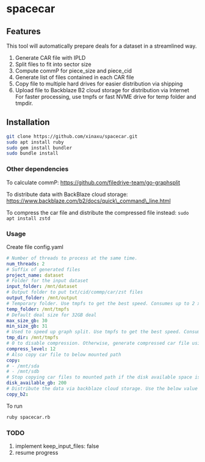 # spacecar
## Features
This tool will automatically prepare deals for a dataset in a streamlined way.
1. Generate CAR file with IPLD
2. Split files to fit into sector size
3. Compute commP for piece\_size and piece\_cid
4. Generate list of files contained in each CAR file
5. Copy file to multiple hard drives for easier distribution via shipping
6. Upload file to Backblaze B2 cloud storage for distribution via Internet
For faster processing, use tmpfs or fast NVME drive for temp folder and tmpdir.
## Installation
```bash
git clone https://github.com/xinaxu/spacecar.git
sudo apt install ruby
sudo gem install bundler
sudo bundle install
```

### Other dependencies
To calculate commP:
https://github.com/filedrive-team/go-graphsplit

To distribute data with BackBlaze cloud storage:
https://www.backblaze.com/b2/docs/quick\_command\_line.html

To compress the car file and distribute the compressed file instead:
`sudo apt install zstd`

### Usage
Create file config.yaml
```yaml
# Number of threads to process at the same time.
num_threads: 2
# Suffix of generated files
project_name: dataset
# Folder for the input dataset
input_folder: /mnt/dataset
# Output folder to put txt/cid/commp/car/zst files
output_folder: /mnt/output
# Temporary folder. Use tmpfs to get the best speed. Consumes up to 2 x sector_size.
temp_folder: /mnt/tmpfs
# Default deal size for 32GB deal
max_size_gb: 30
min_size_gb: 31
# Used to speed up graph split. Use tmpfs to get the best speed. Consumes exactly 2 x sector_size.
tmp_dir: /mnt/tmpfs
# 0 to disable compression. Otherwise, generate compressed car file using zstd.
compress_level: 12
# Also copy car file to below mounted path
copy:
# - /mnt/sda
# - /mnt/sdb
# Stop copying car files to mounted path if the disk available space is less than set value
disk_available_gb: 200
# Distribute the data via backblaze cloud storage. Use the below value as bucket name, assuming b2 authorize has been run.
copy_b2:
```
To run
```bash
ruby spacecar.rb
```

### TODO
1. implement keep\_input\_files: false
2. resume progress
